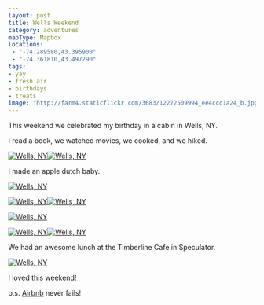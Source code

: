 ```yaml
---
layout: post
title: Wells Weekend
category: adventures
mapType: Mapbox
locations: 
 - "-74.289580,43.395900"
 - "-74.361810,43.497290"
tags: 
- yay
- fresh air
- birthdays
- treats
image: "http://farm4.staticflickr.com/3683/12272509994_ee4ccc1a24_b.jpg"
---
```


This weekend we celebrated my birthday in a cabin in Wells, NY. 

I read a book, we watched movies, we cooked, and we hiked.

<a href="http://www.flickr.com/photos/katydecorah/12272509994/" title="Wells, NY by katydecorah, on Flickr"><img src="http://farm4.staticflickr.com/3683/12272509994_ee4ccc1a24_b.jpg" class="img-half" alt="Wells, NY"></a><a href="http://www.flickr.com/photos/katydecorah/12272515164/" title="Wells, NY by katydecorah, on Flickr"><img src="http://farm4.staticflickr.com/3778/12272515164_c154352695_b.jpg" class="img-half" alt="Wells, NY"></a>

I made an apple dutch baby.

<a href="http://www.flickr.com/photos/katydecorah/12272639556/" title="Wells, NY by katydecorah, on Flickr"><img src="http://farm4.staticflickr.com/3717/12272639556_ff5bf3a6f9_b.jpg" alt="Wells, NY"></a>

<a href="http://www.flickr.com/photos/katydecorah/12272526734/" title="Wells, NY by katydecorah, on Flickr"><img src="http://farm8.staticflickr.com/7360/12272526734_f2809e2fe8_b.jpg" class="img-wide" alt="Wells, NY"></a><a href="http://www.flickr.com/photos/katydecorah/12272086095/" title="Wells, NY by katydecorah, on Flickr"><img src="http://farm6.staticflickr.com/5471/12272086095_63ae9a4818_b.jpg" class="img-tall" alt="Wells, NY"></a>

<a href="http://www.flickr.com/photos/katydecorah/12272248493/" title="Wells, NY by katydecorah, on Flickr"><img src="http://farm4.staticflickr.com/3750/12272248493_a9b038a092_b.jpg" alt="Wells, NY"></a>

<a href="http://www.flickr.com/photos/katydecorah/12272258933/" title="Wells, NY by katydecorah, on Flickr"><img src="http://farm6.staticflickr.com/5539/12272258933_ab43268758_b.jpg" class="img-tall" alt="Wells, NY"></a><a href="http://www.flickr.com/photos/katydecorah/12272664036/" title="Wells, NY by katydecorah, on Flickr"><img src="http://farm8.staticflickr.com/7417/12272664036_c37d2ee206_b.jpg" class="img-wide" alt="Wells, NY"></a>

We had an awesome lunch at the Timberline Cafe in Speculator.

<a href="http://www.flickr.com/photos/katydecorah/12272554594/" title="Wells, NY by katydecorah, on Flickr"><img src="http://farm4.staticflickr.com/3747/12272554594_55a460f605_b.jpg" class="pop-out" alt="Wells, NY"></a>

I loved this weekend!

p.s. [Airbnb](https://www.airbnb.com/) never fails!